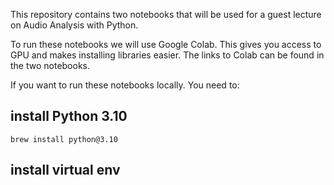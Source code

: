 This repository contains two notebooks that will be used for a guest lecture on Audio Analysis with Python. 

To run these notebooks we will use Google Colab. This gives you access to GPU and makes installing libraries easier. 
The links to Colab can be found in the two notebooks. 

If you want to run these notebooks locally. You need to:

## install Python 3.10
`brew install python@3.10`

## install virtual env


